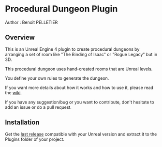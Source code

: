 # Procedural Dungeon Plugin

Author : Benoît PELLETIER

## Overview
This is an Unreal Engine 4 plugin to create procedural dungeons by arranging a set of room like "The Binding of Isaac" or "Rogue Legacy" but in 3D.

This procedural dungeon uses hand-created rooms that are Unreal levels.

You define your own rules to generate the dungeon.

If you want more details about how it works and how to use it, please read the [wiki](https://github.com/BenPyton/ProceduralDungeon/wiki).

If you have any suggestion/bug or you want to contribute, don't hesitate to add an issue or do a pull request.

## Installation
Get the [last release](https://github.com/BenPyton/ProceduralDungeon/releases) compatible with your Unreal version and extract it to the Plugins folder of your project.